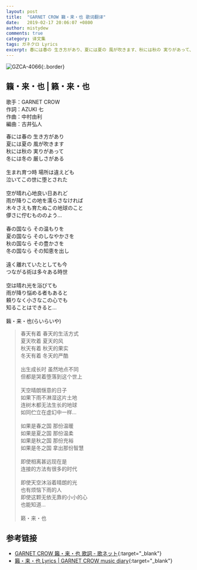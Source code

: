 ```yaml
---
layout: post
title:  "GARNET CROW 籟・来・也 歌词翻译"
date:   2019-02-17 20:06:07 +0800
author: mistydew
comments: true
category: 译文集
tags: ガネクロ Lyrics
excerpt: 春には春の 生き方があり、夏には夏の 風が吹きます、秋には秋の 実りがあって、冬には冬の 厳しさがある。
---
```

![GZCA-4066](https://crowsub.github.io/assets/images/discography/single/GZCA-4066.jpg){:.border}

## 籟・来・也 | 籁・来・也

歌手：GARNET CROW<br>
作詞：AZUKI 七<br>
作曲：中村由利<br>
編曲：古井弘人

<div class="lyric-original">
<p>
春には春の 生き方があり<br>
夏には夏の 風が吹きます<br>
秋には秋の 実りがあって<br>
冬には冬の 厳しさがある<br>
<br>
生まれ育つ時 場所は違えども<br>
泣いてこの世に堕とされた<br>
<br>
空が晴れ心地良い日あれど<br>
雨が降りこの地を濡らさなければ<br>
木々さえも育たぬこの地球のこと<br>
儚さに佇むもののよう…<br>
<br>
春の国なら その温もりを<br>
夏の国なら そのしなやかさを<br>
秋の国なら その豊かさを<br>
冬の国なら その知恵を出し<br>
<br>
遠く離れていたとしても今<br>
つながる術は多々ある時世<br>
<br>
空は晴れ光を浴びても<br>
雨が降り悩める者もあると<br>
頼りなく小さなこの心でも<br>
知ることはできると…<br>
<br>
籟・来・也(らいらいや)
</p>
</div>

<div class="lyric-translation">
<blockquote>
春天有着 春天的生活方式<br>
夏天吹着 夏天的风<br>
秋天有着 秋天的果实<br>
冬天有着 冬天的严酷<br>
<br>
出生成长时 虽然地点不同<br>
但都是哭着堕落到这个世上<br>
<br>
天空晴朗惬意的日子<br>
如果下雨不淋湿这片土地<br>
连树木都无法生长的地球<br>
如同伫立在虚幻中一样...<br>
<br>
如果是春之国 那份温暖<br>
如果是夏之国 那份温柔<br>
如果是秋之国 那份充裕<br>
如果是冬之国 拿出那份智慧<br>
<br>
即使相离甚远现在是<br>
连接的方法有很多的时代<br>
<br>
即使天空沐浴着晴朗的光<br>
也有烦恼下雨的人<br>
即使这颗无依无靠的小小的心<br>
也能知道...<br>
<br>
籁・来・也
</blockquote>
</div>

## 参考链接

* [GARNET CROW 籟・来・也 歌詞 - 歌ネット](https://www.uta-net.com/song/37482){:target="_blank"}
* [籟・来・也 Lyrics \| GARNET CROW music diary](https://crowsub.github.io/lyrics/original/籟・来・也.html){:target="_blank"}

